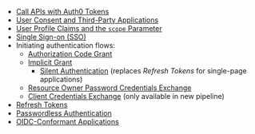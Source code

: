 * [Call APIs with Auth0 Tokens](/api-auth/tutorials/adoption/api-tokens)
* [User Consent and Third-Party Applications](/api-auth/user-consent)
* [User Profile Claims and the `scope` Parameter](/api-auth/tutorials/adoption/scope-custom-claims)
* [Single Sign-on (SSO)](/api-auth/tutorials/adoption/single-sign-on)
* Initiating authentication flows:
  - [Authorization Code Grant](/api-auth/tutorials/adoption/authorization-code)
  - [Implicit Grant](/api-auth/tutorials/adoption/implicit)
    * [Silent Authentication](/api-auth/tutorials/silent-authentication) (replaces <dfn data-key="refresh-token">Refresh Tokens</dfn> for single-page applications)
  - [Resource Owner Password Credentials Exchange](/api-auth/tutorials/adoption/password)
  - [Client Credentials Exchange](/api-auth/tutorials/adoption/client-credentials) (only available in new pipeline)
* [Refresh Tokens](/api-auth/tutorials/adoption/refresh-tokens)
* [Passwordless Authentication](/api-auth/passwordless)
* [OIDC-Conformant Applications](/api-auth/tutorials/adoption/oidc-conformant)
